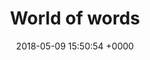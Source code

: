 ---
layout: activity
title: World of words
description: If you like words, books and creative writing then this group is for you. Learn how to be more creative in your writing, listen to the spoken word, discuss books and much more.
times:
- Tuesday 1.00pm - 3.00pm (fortnightly)
cost: £4
location: St George's Community Centre
signup: false
date: 2018-05-09 15:50:54 +0000
---